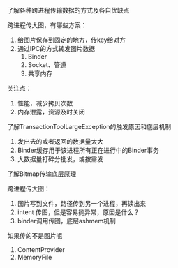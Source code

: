 了解各种跨进程传输数据的方式及各自优缺点

跨进程传大图，有哪些方案：

1. 给图片保存到固定的地方，传key给对方
2. 通过IPC的方式转发图片数据
   1. Binder
   2. Socket、管道
   3. 共享内存

关注点：

1. 性能，减少拷贝次数
2. 内存泄露，资源及时关闭



了解TransactionToolLargeException的触发原因和底层机制

1. 发出去的或者返回的数据量太大
2. Binder缓存用于该进程所有正在进行中的Binder事务
3. 大数据量打碎分批发，或按需发



了解Bitmap传输底层原理



跨进程传大图：

1. 图片写到文件，路径传到另一个进程，再读出来
2. intent 传图，但是容易抛异常，原因是什么？
3. binder调用传图，底层ashmem机制



如果传的不是图片呢

1. ContentProvider
2. MemoryFile
